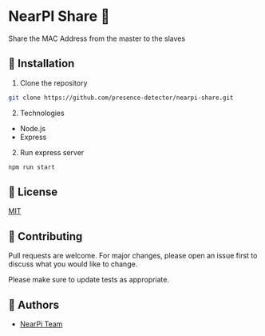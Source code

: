 # NearPI Share 🔗

Share the MAC Address from the master to the slaves

## 🚀 Installation 

1.  Clone the repository

```bash
git clone https://github.com/presence-detector/nearpi-share.git
```

2. Technologies

- Node.js
- Express

2.  Run express server

```bash
npm run start
```

## 📜 License

[MIT](https://choosealicense.com/licenses/mit/)

## 🫶 Contributing

Pull requests are welcome. For major changes, please open an issue first to discuss what you would like to change.

Please make sure to update tests as appropriate.

## 🔰 Authors

-   [NearPi Team](https://github.com/presence-detector)
